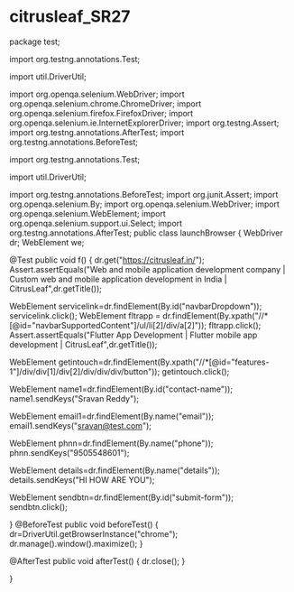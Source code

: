 # citrusleaf_SR27

package test;



import org.testng.annotations.Test;



import util.DriverUtil;



import org.openqa.selenium.WebDriver;
import org.openqa.selenium.chrome.ChromeDriver;
import org.openqa.selenium.firefox.FirefoxDriver;
import org.openqa.selenium.ie.InternetExplorerDriver;
import org.testng.Assert;
import org.testng.annotations.AfterTest;
import org.testng.annotations.BeforeTest;



import org.testng.annotations.Test;







import util.DriverUtil;





import org.testng.annotations.BeforeTest;
import org.junit.Assert;
import org.openqa.selenium.By;
import org.openqa.selenium.WebDriver;
import org.openqa.selenium.WebElement;
import org.openqa.selenium.support.ui.Select;
import org.testng.annotations.AfterTest;
public class launchBrowser {
WebDriver dr;
WebElement we;



@Test
public void f() {
dr.get("https://citrusleaf.in/");
Assert.assertEquals("Web and mobile application development company | Custom web and mobile application development in India | CitrusLeaf",dr.getTitle());



WebElement servicelink=dr.findElement(By.id("navbarDropdown"));
servicelink.click();
WebElement fltrapp = dr.findElement(By.xpath("//*[@id=\"navbarSupportedContent\"]/ul/li[2]/div/a[2]"));
fltrapp.click();
Assert.assertEquals("Flutter App Development | Flutter mobile app development | CitrusLeaf",dr.getTitle());



WebElement getintouch=dr.findElement(By.xpath("//*[@id=\"features-1\"]/div/div[1]/div[2]/div/div/div/button"));
getintouch.click();



WebElement name1=dr.findElement(By.id("contact-name"));
name1.sendKeys("Sravan Reddy");



WebElement email1=dr.findElement(By.name("email"));
email1.sendKeys("sravan@test.com");



WebElement phnn=dr.findElement(By.name("phone"));
phnn.sendKeys("9505548601");



WebElement details=dr.findElement(By.name("details"));
details.sendKeys("HI HOW ARE YOU");



WebElement sendbtn=dr.findElement(By.id("submit-form"));
sendbtn.click();




}
@BeforeTest
public void beforeTest() {
dr=DriverUtil.getBrowserInstance("chrome");
dr.manage().window().maximize();
}





@AfterTest
public void afterTest() {
dr.close();
}





}

